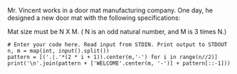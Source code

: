 
Mr. Vincent works in a door mat manufacturing company. One day, he designed a new door mat with the following specifications:

Mat size must be N X M. ( N is an odd natural number, and M is 3 times N.)

```
# Enter your code here. Read input from STDIN. Print output to STDOUT
n, m = map(int, input().split())
pattern = [('.|.'*(2 * i + 1)).center(m,'-') for i in range(n//2)]
print('\n'.join(pattern + ['WELCOME'.center(m, '-')] + pattern[::-1]))
```
